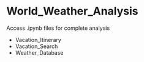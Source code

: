 # World_Weather_Analysis
Access .ipynb files for complete analysis
- Vacation_Itinerary
- Vacation_Search
- Weather_Database

